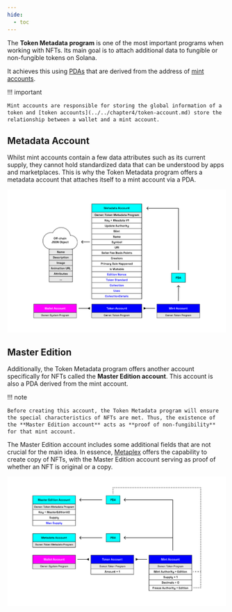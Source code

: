 ```yaml
---
hide:
  - toc
---
```


The **Token Metadata program** is one of the most important programs when working with NFTs. Its main goal is to attach additional data to fungible or non-fungible tokens on Solana.

It achieves this using [PDAs](../../chapter3/program-derived-address.md) that are derived from the address of [mint accounts](../../chapter4/mint-account.md).

!!! important

    Mint accounts are responsible for storing the global information of a token and [token accounts](../../chapter4/token-account.md) store the relationship between a wallet and a mint account.

<h2>Metadata Account</h2>

Whilst mint accounts contain a few data attributes such as its current supply, they cannot hold standardized data that can be understood by apps and marketplaces. This is why the Token Metadata program offers a metadata account that attaches itself to a mint account via a PDA.

![Blockchain](../../images/metaplex-metadata-account.png)

<h2>Master Edition</h2>

Additionally, the Token Metadata program offers another account specifically for NFTs called the **Master Edition account**. This account is also a PDA derived from the mint account.

!!! note

    Before creating this account, the Token Metadata program will ensure the special characteristics of NFTs are met. Thus, the existence of the **Master Edition account** acts as **proof of non-fungibility** for that mint account.

The Master Edition account includes some additional fields that are not crucial for the main idea. In essence, [Metaplex](./metaplex.md) offers the capability to create copy of NFTs, with the Master Edition account serving as proof of whether an NFT is original or a copy.

![Blockchain](../../images/master-edition.png)
